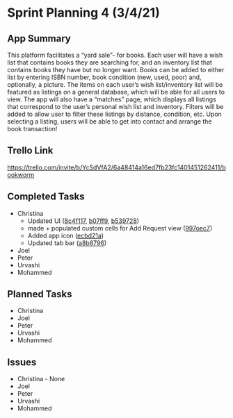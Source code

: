 # Sprint Planning 4 (3/4/21)

## App Summary

This platform facilitates a “yard sale”- for books. 
Each user will have a wish list that contains books they are searching for, and an inventory list that contains books they have but no longer want. 
Books can be added to either list by entering ISBN number, book condition (new, used, poor) and, optionally, a picture. 
The items on each user’s wish list/inventory list will be featured as listings on a general database, which will be able for all users to view. 
The app will also have a “matches” page, which displays all listings that correspond to the user’s personal wish list and inventory. 
Filters will be added to allow user to filter these listings by distance, condition, etc. 
Upon selecting a listing, users will be able to get into contact and arrange the book transaction!

## Trello Link
https://trello.com/invite/b/YcSdVfA2/6a48414a16ed7fb23fc1401451262411/bookworm

## Completed Tasks
  * Christina 
    * Updated UI ([8c4f117](https://github.com/ECS189E/project-w21-steve-give-us-jobs/commit/8c4f11710e477445c57699a0269def0928470435), [b07ff9](https://github.com/ECS189E/project-w21-steve-give-us-jobs/commit/b073ff967ac090030ecf442d62c75f95a3fecfa1), [b539728](https://github.com/ECS189E/project-w21-steve-give-us-jobs/commit/b5397280b19b5682c733813b15c372b89c75aec3))
    * made + populated custom cells for Add Request view ([997oec7](https://github.com/ECS189E/project-w21-steve-give-us-jobs/commit/99f0ec79b9d2b66c23e844c7fcc08ba8b5708077))
    * Added app icon ([ecbd21a](https://github.com/ECS189E/project-w21-steve-give-us-jobs/commit/ecbd21aead733ce0e85a0a0e6d05676e8ccf719c))
    * Updated tab bar ([a8b8796](https://github.com/ECS189E/project-w21-steve-give-us-jobs/commit/a8b8796a68d3554b4e79bfb0a0792cdb092e1375))
  * Joel
  * Peter
  * Urvashi
  * Mohammed
  
## Planned Tasks
  * Christina
  * Joel
  * Peter
  * Urvashi
  * Mohammed
  
## Issues
  * Christina - None
  * Joel
  * Peter 
  * Urvashi 
  * Mohammed
